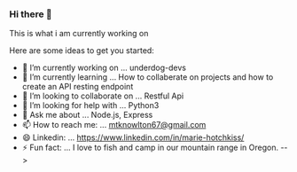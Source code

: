 ### Hi there 👋
This is what i am currently working on 


Here are some ideas to get you started:

- 🔭 I’m currently working on ... underdog-devs
- 🌱 I’m currently learning ... How to collaberate on projects and how to create an API resting endpoint
- 👯 I’m looking to collaborate on ... Restful Api
- 🤔 I’m looking for help with ... Python3
- 💬 Ask me about ... Node.js, Express
- 📫 How to reach me: ... mtknowlton67@gmail.com
- 😄 Linkedin: ... https://www.linkedin.com/in/marie-hotchkiss/
- ⚡ Fun fact: ... I love to fish and camp in our mountain range in Oregon.
-->

